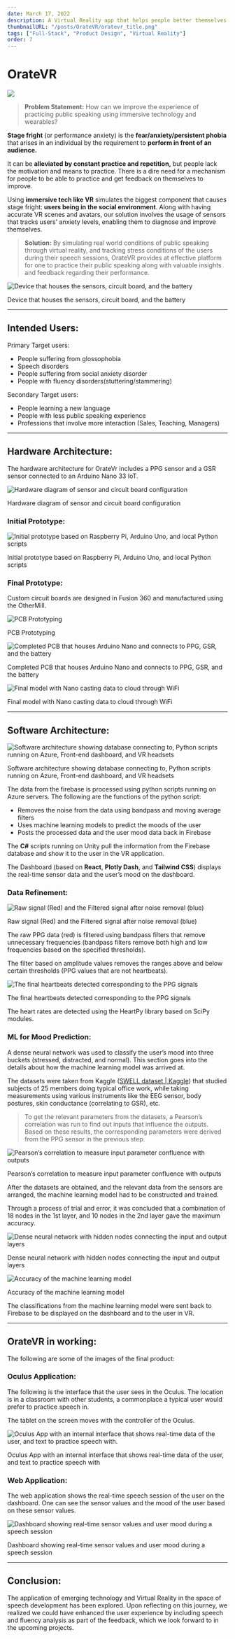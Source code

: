 ```yaml
---
date: March 17, 2022
description: A Virtual Reality app that helps people better themselves in public speaking. Includes a wearable that provides feedback on one’s performance in an Oculus Quest and a web application.
thumbnailURL: "/posts/OrateVR/oratevr_title.png"
tags: ["Full-Stack", "Product Design", "Virtual Reality"]
order: 7
---
```


# OrateVR

![](../public/posts/OrateVR/Untitled.png)

> **Problem Statement:** How can we improve the experience of practicing public speaking using immersive technology and wearables?

**Stage fright** (or performance anxiety) is the **fear/anxiety/persistent phobia** that arises in an individual by the requirement to **perform in front of an audience.**

It can be **alleviated by constant practice and repetition,** but people lack the motivation and means to practice. There is a dire need for a mechanism for people to be able to practice and get feedback on themselves to improve.

Using **immersive tech like VR** simulates the biggest component that causes stage fright: **users being in the social environment**. Along with having accurate VR scenes and avatars, our solution involves the usage of sensors that tracks users' anxiety levels, enabling them to diagnose and improve themselves.

> **Solution:** By simulating real world conditions of public speaking through virtual reality, and tracking stress conditions of the users during their speech sessions, OrateVR provides at effective platform for one to practice their public speaking along with valuable insights and feedback regarding their performance.

![Device that houses the sensors, circuit board, and the battery](../public/posts/OrateVR/Untitled%201.png)

Device that houses the sensors, circuit board, and the battery

---

## Intended Users:

Primary Target users:

- People suffering from glossophobia
- Speech disorders
- People suffering from social anxiety disorder
- People with fluency disorders(stuttering/stammering)

Secondary Target users:

- People learning a new language
- People with less public speaking experience
- Professions that involve more interaction (Sales, Teaching, Managers)

---

## Hardware Architecture:

The hardware architecture for OrateVr includes a PPG sensor and a GSR sensor connected to an Arduino Nano 33 IoT.

![Hardware diagram of sensor and circuit board configuration](../public/posts/OrateVR/Untitled%202.png)

Hardware diagram of sensor and circuit board configuration

### Initial Prototype:

![Initial prototype based on Raspberry Pi, Arduino Uno, and local Python scripts](../public/posts/OrateVR/Untitled%203.png)

Initial prototype based on Raspberry Pi, Arduino Uno, and local Python scripts

### Final Prototype:

Custom circuit boards are designed in Fusion 360 and manufactured using the OtherMill.

![PCB Prototyping](../public/posts/OrateVR/Othermilltimelapse.gif)

PCB Prototyping

![Completed PCB that houses Arduino Nano and connects to PPG, GSR, and the battery](../public/posts/OrateVR/Untitled%204.png)

Completed PCB that houses Arduino Nano and connects to PPG, GSR, and the battery

![Final model with Nano casting data to cloud through WiFi](../public/posts/OrateVR/Untitled%205.png)

Final model with Nano casting data to cloud through WiFi

---

## Software Architecture:

![Software architecture showing database connecting to, Python scripts running on Azure, Front-end dashboard, and VR headsets ](../public/posts/OrateVR/Untitled%206.png)

Software architecture showing database connecting to, Python scripts running on Azure, Front-end dashboard, and VR headsets

The data from the firebase is processed using python scripts running on Azure servers. The following are the functions of the python script:

- Removes the noise from the data using bandpass and moving average filters
- Uses machine learning models to predict the moods of the user
- Posts the processed data and the user mood data back in Firebase

The **C#** scripts running on Unity pull the information from the Firebase database and show it to the user in the VR application.

The Dashboard (based on **React**, **Plotly Dash**, and **Tailwind CSS**) displays the real-time sensor data and the user’s mood on the dashboard.

### Data Refinement:

![Raw signal (Red) and the Filtered signal after noise removal (blue)](../public/posts/OrateVR/Untitled%207.png)

Raw signal (Red) and the Filtered signal after noise removal (blue)

The raw PPG data (red) is filtered using bandpass filters that remove unnecessary frequencies (bandpass filters remove both high and low frequencies based on the specified thresholds).

The filter based on amplitude values removes the ranges above and below certain thresholds (PPG values that are not heartbeats).

![The final heartbeats detected corresponding to the PPG signals](../public/posts/OrateVR/Untitled%208.png)

The final heartbeats detected corresponding to the PPG signals

The heart rates are detected using the HeartPy library based on SciPy modules.

### ML for Mood Prediction:

A dense neural network was used to classify the user’s mood into three buckets (stressed, distracted, and normal). This section goes into the details about how the machine learning model was arrived at.

The datasets were taken from Kaggle ([SWELL dataset | Kaggle](https://www.kaggle.com/datasets/qiriro/swell-heart-rate-variability-hrv)) that studied subjects of 25 members doing typical office work, while taking measurements using various instruments like the EEG sensor, body postures, skin conductance (correlating to GSR), etc.

> To get the relevant parameters from the datasets, a Pearson’s correlation was run to find out inputs that influence the outputs. Based on these results, the corresponding parameters were derived from the PPG sensor in the previous step.

![Pearson’s correlation to measure input parameter confluence with outputs](../public/posts/OrateVR/Untitled%209.png)

Pearson’s correlation to measure input parameter confluence with outputs

After the datasets are obtained, and the relevant data from the sensors are arranged, the machine learning model had to be constructed and trained.

Through a process of trial and error, it was concluded that a combination of 18 nodes in the 1st layer, and 10 nodes in the 2nd layer gave the maximum accuracy.

![Dense neural network with hidden nodes connecting the input and output layers](../public/posts/OrateVR/Untitled%2010.png)

Dense neural network with hidden nodes connecting the input and output layers

![Accuracy of the machine learning model](../public/posts/OrateVR/Untitled%2011.png)

Accuracy of the machine learning model

The classifications from the machine learning model were sent back to Firebase to be displayed on the dashboard and to the user in VR.

---

## OrateVR in working:

The following are some of the images of the final product:

### Oculus Application:

The following is the interface that the user sees in the Oculus. The location is in a classroom with other students, a commonplace a typical user would prefer to practice speech in.

The tablet on the screen moves with the controller of the Oculus.

![Oculus App with an internal interface that shows real-time data of the user, and text to practice speech with.](../public/posts/OrateVR/OrateVROculus.gif)

Oculus App with an internal interface that shows real-time data of the user, and text to practice speech with

### Web Application:

The web application shows the real-time speech session of the user on the dashboard. One can see the sensor values and the mood of the user based on these sensor values.

![Dashboard showing real-time sensor values and user mood during a speech session](../public/posts/OrateVR/DashboardOrateVR.gif)

Dashboard showing real-time sensor values and user mood during a speech session

---

## Conclusion:

The application of emerging technology and Virtual Reality in the space of speech development has been explored. Upon reflecting on this journey, we realized we could have enhanced the user experience by including speech and fluency analysis as part of the feedback, which we look forward to in the upcoming projects.
